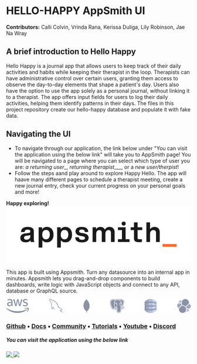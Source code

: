 # HELLO-HAPPY AppSmith UI
**Contributors:** Calli Colvin, Vrinda Rana, Kerissa Duliga, Lily Robinson, Jae Na Wray

## A brief introduction to Hello Happy
Hello Happy is a journal app that allows users to keep track of their daily activities and habits while keeping their therapist in the loop. Therapists can have administrative control over certain users, granting them access to observe the day-to-day elements that shape a patient's day. Users also have the option to use the app solely as a personal journal, without linking it to a therapist. The app offers input fields for users to log their daily activities, helping them identify patterns in their days. The files in this project repository create our hello-happy database and populate it with fake data.

## Navigating the UI
- To navigate through our application, the link below under "You can visit the application using the below link"  will take you to AppSmith page! You will be navigated to a page where you can select which type of user you are: _a returning user__, _returning therapist____, or a _new user/therpist_!
- Follow the steps aand play around to explore Happy Hello. The app will haave many different pages to schedule a therapist meeting, create a new journal entry, check your current progress on your personal goals and more!

**Happy exploring!**
![](https://raw.githubusercontent.com/appsmithorg/appsmith/release/static/appsmith_logo_primary.png)

This app is built using Appsmith. Turn any datasource into an internal app in minutes. Appsmith lets you drag-and-drop components to build dashboards, write logic with JavaScript objects and connect to any API, database or GraphQL source.

![](https://raw.githubusercontent.com/appsmithorg/appsmith/release/static/images/integrations.png)

### [Github](https://github.com/appsmithorg/appsmith) • [Docs](https://docs.appsmith.com/?utm_source=github&utm_medium=social&utm_content=appsmith_docs&utm_campaign=null&utm_term=appsmith_docs) • [Community](https://community.appsmith.com/) • [Tutorials](https://github.com/appsmithorg/appsmith/tree/update/readme#tutorials) • [Youtube](https://www.youtube.com/appsmith) • [Discord](https://discord.gg/rBTTVJp)

##### You can visit the application using the below link

###### [![](https://assets.appsmith.com/git-sync/Buttons.svg) ](http://localhost:8080/applications/661eee9c9970f63e02639714/pages/661eee9c9970f63e02639717) [![](https://assets.appsmith.com/git-sync/Buttons2.svg)](http://localhost:8080/applications/661eee9c9970f63e02639714/pages/661eee9c9970f63e02639717/edit)
